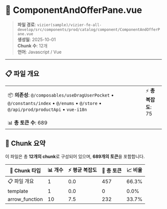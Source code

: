 # 📄 ComponentAndOfferPane.vue

> **파일 경로**: `vizier(sample)/vizier-fe-all-develop/src/components/prod/catalog/component/ComponentAndOfferPane.vue`  
> **생성일**: 2025-10-01  
> **Chunk 수**: 12개  
> **언어**: Javascript / Vue
---


## 📋 파일 개요

| | |
|--|--|
| 📦 **의존성**: `@/composables/useDragUserPocket` • `@/constants/index` • `@/enums` • `@/store` • `@/api/prod/productApi` • `vue-i18n` | ⚡ **총 복잡도**: 75 |
| 📊 **총 토큰 수**: 689 |  |






## 🧩 Chunk 요약

이 파일은 총 **12개의 chunk**로 구성되어 있으며, **689개의 토큰**을 포함합니다.

| 🧩 Chunk 타입 | 📊 개수 | ⚡ 평균 복잡도 | 📝 총 토큰 | 📈 비율 |
|---------------|--------|-------------|----------|--------|
| 📋 파일 개요 | 1 | 0.0 | 457 | 66.3% |
| template | 1 | 0.0 | 0 | 0.0% |
| arrow_function | 10 | 7.5 | 232 | 33.7% |

